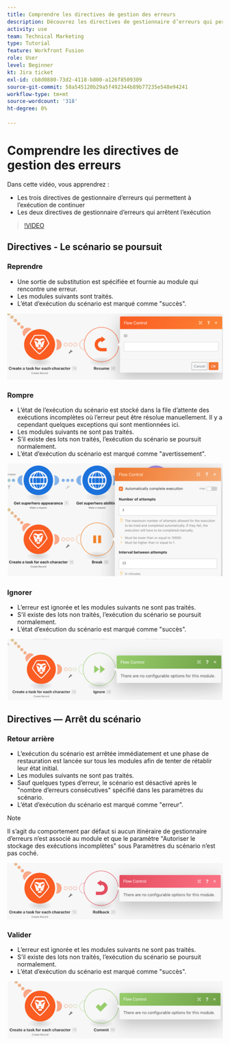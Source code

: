 ```yaml
---
title: Comprendre les directives de gestion des erreurs
description: Découvrez les directives de gestionnaire d’erreurs qui permettent à l’exécution de continuer et celles qui arrêtent l’exécution, dans [!DNL Adobe Workfront Fusion].
activity: use
team: Technical Marketing
type: Tutorial
feature: Workfront Fusion
role: User
level: Beginner
kt: Jira ticket
exl-id: cb8d0880-73d2-4118-b800-a126f8509309
source-git-commit: 58a545120b29a5f492344b89b77235e548e94241
workflow-type: tm+mt
source-wordcount: '318'
ht-degree: 0%

---
```


# Comprendre les directives de gestion des erreurs

Dans cette vidéo, vous apprendrez :

* Les trois directives de gestionnaire d’erreurs qui permettent à l’exécution de continuer
* Les deux directives de gestionnaire d’erreurs qui arrêtent l’exécution

>[!VIDEO](https://video.tv.adobe.com/v/335305/?quality=12)

## Directives - Le scénario se poursuit

### Reprendre

* Une sortie de substitution est spécifiée et fournie au module qui rencontre une erreur.
* Les modules suivants sont traités.
* L’état d’exécution du scénario est marqué comme &quot;succès&quot;.

![Image d’une directive Reprendre](assets/troubleshooting-and-error-handling-2.png)

### Rompre

* L’état de l’exécution du scénario est stocké dans la file d’attente des exécutions incomplètes où l’erreur peut être résolue manuellement. Il y a cependant quelques exceptions qui sont mentionnées ici.
* Les modules suivants ne sont pas traités.
* S’il existe des lots non traités, l’exécution du scénario se poursuit normalement.
* L’état d’exécution du scénario est marqué comme &quot;avertissement&quot;.

![Image d’une directive Break](assets/troubleshooting-and-error-handling-3.png)

### Ignorer

* L’erreur est ignorée et les modules suivants ne sont pas traités.
* S’il existe des lots non traités, l’exécution du scénario se poursuit normalement.
* L’état d’exécution du scénario est marqué comme &quot;succès&quot;.

![Image d’une directive Ignorer](assets/troubleshooting-and-error-handling-4.png)

## Directives — Arrêt du scénario

### Retour arrière

* L’exécution du scénario est arrêtée immédiatement et une phase de restauration est lancée sur tous les modules afin de tenter de rétablir leur état initial.
* Les modules suivants ne sont pas traités.
* Sauf quelques types d’erreur, le scénario est désactivé après le &quot;nombre d’erreurs consécutives&quot; spécifié dans les paramètres du scénario.
* L’état d’exécution du scénario est marqué comme &quot;erreur&quot;.

>[!NOTE]
>
>Il s’agit du comportement par défaut si aucun itinéraire de gestionnaire d’erreurs n’est associé au module et que le paramètre &quot;Autoriser le stockage des exécutions incomplètes&quot; sous Paramètres du scénario n’est pas coché.

![Image d’une directive de restauration](assets/troubleshooting-and-error-handling-5.png)

### Valider

* L’erreur est ignorée et les modules suivants ne sont pas traités.
* S’il existe des lots non traités, l’exécution du scénario se poursuit normalement.
* L’état d’exécution du scénario est marqué comme &quot;succès&quot;.

![Image d’une directive de validation](assets/troubleshooting-and-error-handling-6.png)
